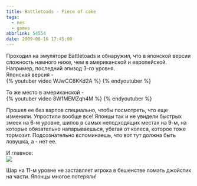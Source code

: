 ```yaml
---
title: Battletoads - Piece of cake
tags:
  - nes
  - games
abbrlink: 54554
date: 2009-08-16 17:45:00
---
```

Проходил на эмуляторе Battletoads и обнаружил, что в японской версии сложность намного ниже, чем в американской и европейской.  
Например, последний эпизод 3-го уровня.  
Японская версия -  
{% youtuber video WJwCC6KKd2A %}
{% endyoutuber %}
  
То же место в американской -  
{% youtuber video 8W1MEMZqh4M %}
{% endyoutuber %}
  
Прошел ее без варпов специально, чтобы посмотреть, что еще изменили. Упростили вообще все! Японцы так и не увидели быстрых змеек на 6-м уровне, шипов в самых неподходящих местах на 9-м, на которые обязательно напарываешься, убегая от колеса, которое тоже тормозит. Подсознательно вспоминаешь, что вот тут должна быть ловушка, а - нет ее.

И главное:  
[![](http://pics.livejournal.com/spiiin/pic/0000f6cp/s320x240)](http://pics.livejournal.com/spiiin/pic/0000f6cp/)

Шар на 11-м уровне не заставляет игрока в бешенстве ломать джойстик на части. Японцы многое потеряли!